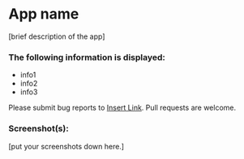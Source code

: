 # App name

[brief description of the app]

### The following information is displayed:

- info1
- info2
- info3

Please submit bug reports to [Insert Link](). Pull requests are welcome.

### Screenshot(s):

[put your screenshots down here.]
